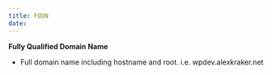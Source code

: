 ```yaml
---
title: FQDN
date:
---
```


**Fully Qualified Domain Name**
* Full domain name including hostname and root.
  i.e. wpdev.alexkraker.net
